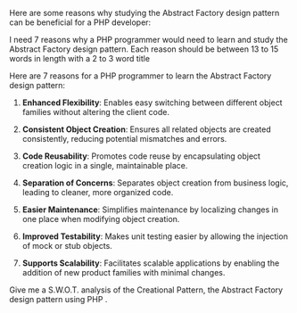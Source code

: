Here are some reasons why studying the Abstract Factory design pattern can be beneficial for a PHP developer:


I need 7 reasons why a PHP programmer would need to learn and study the Abstract Factory design pattern. Each reason should be between 13 to 15 words  in length with a  2 to 3 word title

Here are 7 reasons for a PHP programmer to learn the Abstract Factory design pattern:

1. **Enhanced Flexibility**: Enables easy switching between different object families without altering the client code.

2. **Consistent Object Creation**: Ensures all related objects are created consistently, reducing potential mismatches and errors.

3. **Code Reusability**: Promotes code reuse by encapsulating object creation logic in a single, maintainable place.

4. **Separation of Concerns**: Separates object creation from business logic, leading to cleaner, more organized code.

5. **Easier Maintenance**: Simplifies maintenance by localizing changes in one place when modifying object creation.

6. **Improved Testability**: Makes unit testing easier by allowing the injection of mock or stub objects.

7. **Supports Scalability**: Facilitates scalable applications by enabling the addition of new product families with minimal changes.


Give me a S.W.O.T. analysis of the Creational Pattern, the Abstract Factory design pattern using PHP .
